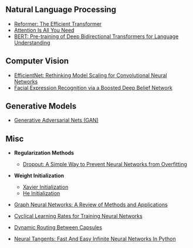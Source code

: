 ## Natural Language Processing
- [Reformer: The Efficient Transformer](https://arxiv.org/pdf/2001.04451.pdf)
- [Attention Is All You Need](https://arxiv.org/pdf/1706.03762.pdf)
- [BERT: Pre-training of Deep Bidirectional Transformers for Language Understanding](https://arxiv.org/pdf/1810.04805.pdf)



## Computer Vision

- [EfficientNet: Rethinking Model Scaling for Convolutional Neural Networks](https://arxiv.org/pdf/1905.11946.pdf)
- [Facial Expression Recognition via a Boosted Deep Belief Network](http://openaccess.thecvf.com/content_cvpr_2014/papers/Liu_Facial_Expression_Recognition_2014_CVPR_paper.pdf)



## Generative Models

- [Generative Adversarial Nets (GAN)](https://arxiv.org/pdf/1406.2661.pdf)



## Misc

- **Regularization Methods**
  - [Dropout: A Simple Way to Prevent Neural Networks from Overfitting](https://www.cs.toronto.edu/~hinton/absps/JMLRdropout.pdf)

- **Weight Initialization**
  - [Xavier Initialization](http://proceedings.mlr.press/v9/glorot10a/glorot10a.pdf)
  - [He Initialization](https://arxiv.org/pdf/1502.01852.pdf)

- [Graph Neural Networks: A Review of Methods and Applications](https://arxiv.org/pdf/1812.08434.pdf)
- [Cyclical Learning Rates for Training Neural Networks](https://arxiv.org/pdf/1506.01186.pdf)
- [Dynamic Routing Between Capsules](https://arxiv.org/pdf/1710.09829.pdf)
- [Neural Tangents: Fast And Easy Infinite Neural Networks In Python](https://arxiv.org/pdf/1912.02803.pdf)
